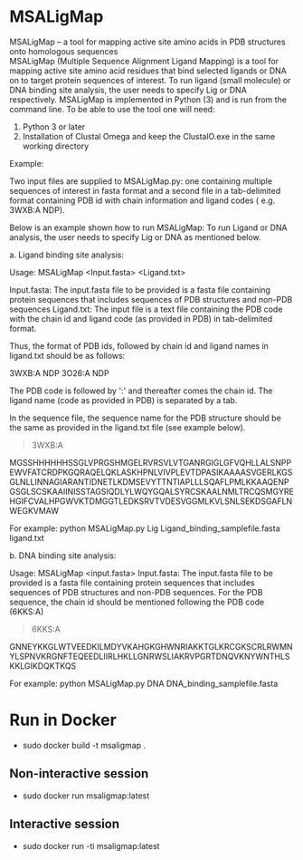 # MSALigMap
MSALigMap – a tool for mapping active site amino acids in PDB structures onto homologous sequences  
MSALigMap (Multiple Sequence Alignment Ligand Mapping) is a tool for mapping active site amino acid residues that bind selected ligands or DNA on to target protein sequences of interest. To run ligand (small molecule) or DNA binding site analysis, the user needs to specify Lig or DNA respectively.
MSALigMap is implemented in Python (3) and is run from the command line. To be able to use the tool one will need:

1. Python 3 or later 
2. Installation of Clustal Omega and keep the ClustalO.exe in the same working directory

Example:

Two input files are supplied to MSALigMap.py: one containing multiple sequences of interest in fasta format and a second file in a tab-delimited format containing PDB id with chain information and ligand codes ( e.g. 3WXB:A	NDP).

Below is an example shown how to run MSALigMap:
To run Ligand or DNA analysis, the user needs to specify Lig or DNA as mentioned below.

a. Ligand binding site analysis:

Usage: MSALigMap <Lig> <Input.fasta> <Ligand.txt>
  
Input.fasta: The input.fasta file to be provided is a fasta file containing protein sequences that includes sequences of PDB structures and non-PDB sequences
Ligand.txt: The input file is a text file containing the PDB code with the chain id and ligand code (as provided in PDB) in tab-delimited format. 

Thus, the format of PDB ids, followed by chain id and ligand names in ligand.txt should be as follows:

3WXB:A	NDP
3O26:A	NDP

The PDB code is followed by ':' and thereafter comes the chain id. The ligand name (code as provided in PDB) is separated by a tab.

In the sequence file, the sequence name for the PDB structure should be the same as provided in the ligand.txt file (see example below).

>3WXB:A

MGSSHHHHHHSSGLVPRGSHMGELRVRSVLVTGANRGIGLGFVQHLLALSNPPEWVFATCRDPKGQRAQELQKLASKHPNLVIVPLEVTDPASIKAAAASVGERLKGSGLNLLINNAGIARANTIDNETLKDMSEVYTTNTIAPLLLSQAFLPMLKKAAQENPGSGLSCSKAAIINISSTAGSIQDLYLWQYGQALSYRCSKAALNMLTRCQSMGYREHGIFCVALHPGWVKTDMGGTLEDKSRVTVDESVGGMLKVLSNLSEKDSGAFLNWEGKVMAW

For example: python MSALigMap.py Lig Ligand_binding_samplefile.fasta ligand.txt

b. DNA binding site analysis:
  
Usage: MSALigMap <DNA> <input.fasta> 
Input.fasta: The input.fasta file to be provided is a fasta file containing protein sequences that includes sequences of PDB structures and non-PDB sequences. For the PDB sequence, the chain id should be mentioned following the PDB code (6KKS:A)
>6KKS:A

GNNEYKKGLWTVEEDKILMDYVKAHGKGHWNRIAKKTGLKRCGKSCRLRWMNYLSPNVKRGNFTEQEEDLIIRLHKLLGNRWSLIAKRVPGRTDNQVKNYWNTHLSKKLGIKDQKTKQS


For example: python MSALigMap.py DNA DNA_binding_samplefile.fasta

# Run in Docker
* sudo docker build -t msaligmap .

## Non-interactive session
* sudo docker run msaligmap:latest

## Interactive session
* sudo docker run -ti msaligmap:latest

